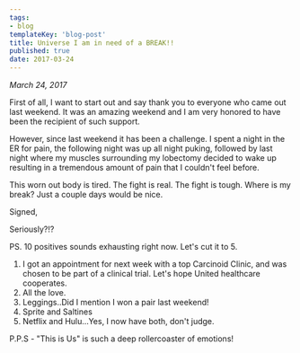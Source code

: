 ```yaml
---
tags:
- blog
templateKey: 'blog-post'
title: Universe I am in need of a BREAK!!
published: true
date: 2017-03-24
---
```


_March 24, 2017_

First of all, I want to start out and say thank you to everyone who came out last weekend. It was an amazing weekend and I am very honored to have been the recipient of such support.

However, since last weekend it has been a challenge. I spent a night in the ER for pain, the following night was up all night puking, followed by last night where my muscles surrounding my lobectomy decided to wake up resulting in a tremendous amount of pain that I couldn't feel before.

This worn out body is tired. The fight is real.  The fight is tough.  Where is my break? Just a couple days would be nice.

Signed,

Seriously?!?

PS.  10 positives sounds exhausting right now. Let's cut it to 5.

1. I got an appointment for next week with a top Carcinoid Clinic, and was chosen to be part of a clinical trial.  Let's hope United healthcare cooperates.
2. All the love.
3. Leggings..Did I mention I won a pair last weekend!
4. Sprite and Saltines
5. Netflix and Hulu...Yes, I now have both, don't judge.

P.P.S - "This is Us" is such a deep rollercoaster of emotions!
